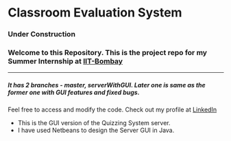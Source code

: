 Classroom Evaluation System
======================================

### Under Construction

### Welcome to this Repository. This is the project repo for my Summer Internship at [IIT-Bombay](http://www.iitb.ac.in/)
_________________________________________________________________________________________________________________________
##### It has 2 branches - master, serverWithGUI. Later one is same as the former one with GUI features and fixed bugs.

Feel free to access and modify the code. Check out my profile at [LinkedIn](https://www.linkedin.com/pub/vamshi-reddy/54/215/aa2)
* This is the GUI version of the Quizzing System server.
* I have used Netbeans to design the Server GUI in Java.
